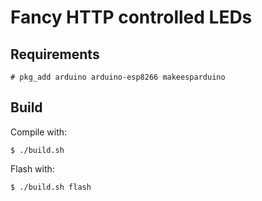 # Fancy HTTP controlled LEDs

## Requirements

```
# pkg_add arduino arduino-esp8266 makeesparduino
```

## Build

Compile with:

```
$ ./build.sh
```

Flash with:

```
$ ./build.sh flash
```
